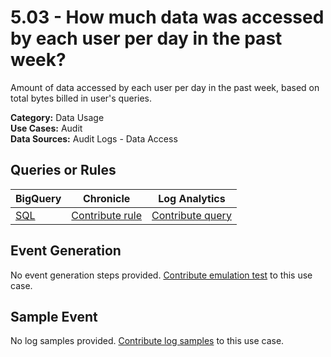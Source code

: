 # 5.03 - How much data was accessed by each user per day in the past week?
Amount of data accessed by each user per day in the past week, based on total bytes billed in user's queries.


**Category:** Data Usage
</br>
**Use Cases:** Audit
</br>
**Data Sources:** Audit Logs - Data Access
</br>



## Queries or Rules
BigQuery | Chronicle | Log Analytics
--- | --- | ---
[SQL](../../backends/bigquery/sql/5_03_data_amount_accessed_by_user_per_day.sql) | [Contribute rule](../../CONTRIBUTING.md) | [Contribute query](../../CONTRIBUTING.md)

## Event Generation
No event generation steps provided. [Contribute emulation test](../../CONTRIBUTING.md) to this use case.

## Sample Event
No log samples provided. [Contribute log samples](../../CONTRIBUTING.md) to this use case.

